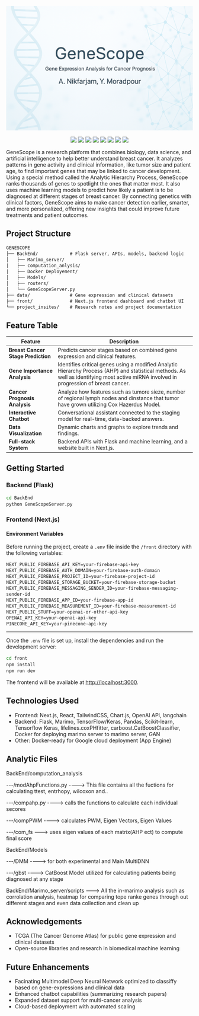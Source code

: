 <p align="center">
  <img src="project_insites/readme_intro.png" alt="Gene Intro" width="800" />
</p>

<p align="center">
  <img src="https://img.shields.io/badge/Built%20With-Python-blue?style=for-the-badge" />
  <img src="https://img.shields.io/badge/Frontend-TypeScript-blue?style=for-the-badge" />
  <img src="https://img.shields.io/badge/Framework-Next.js-black?logo=next.js&style=for-the-badge" />
  <img src="https://img.shields.io/badge/UI-Marimo-blueviolet?style=for-the-badge" />
  <img src="https://img.shields.io/badge/LangChain-Enabled-success?style=for-the-badge" />
  <img src="https://img.shields.io/badge/Pinecone-Integrated-lightgrey?style=for-the-badge" />
  <img src="https://img.shields.io/badge/Maintained-Yes-blue?style=for-the-badge" />
  <img src="https://img.shields.io/badge/Website-Up-blue?style=for-the-badge" />
</p>

GeneScope is a research platform that combines biology, data science, and artificial intelligence to help better understand breast cancer. It analyzes patterns in gene activity and clinical information, like tumor size and patient age, to find important genes that may be linked to cancer development. Using a special method called the Analytic Hierarchy Process, GeneScope ranks thousands of genes to spotlight the ones that matter most. It also uses machine learning models to predict how likely a patient is to be diagnosed at different stages of breast cancer. By connecting genetics with clinical factors, GeneScope aims to make cancer detection earlier, smarter, and more personalized, offering new insights that could improve future treatments and patient outcomes.

## Project Structure

```
GENESCOPE
├── BackEnd/            # Flask server, APIs, models, backend logic
│   ├── Marimo_server/
|   ├── computation_anlysis/
|   ├── Docker Deployement/
│   ├── Models/
│   ├── routers/
│   └── GeneScopeServer.py
├── data/               # Gene expression and clinical datasets
├── front/              # Next.js frontend dashboard and chatbot UI
└── project_insites/    # Research notes and project documentation
```

## Feature Table


| Feature                   | Description                                                                                       |
|---------------------------|---------------------------------------------------------------------------------------------------|
| **Breast Cancer Stage Prediction** | Predicts cancer stages based on combined gene expression and clinical features.               |
| **Gene Importance Analysis**      | Identifies critical genes using a modified Analytic Hierarchy Process (AHP) and statistical methods. As well as identifying most active miRNA involved in progression of breast cancer. |
|**Cancer Prognosis Analysis**| Analyze how features such as tumore sieze, number of regional lymph nodes and dinstance that tumor have grown utilizing Cox Hazerdus Model. |
| **Interactive Chatbot**           | Conversational assistant connected to the staging model for real-time, data-backed answers.   |
| **Data Visualization**            | Dynamic charts and graphs to explore trends and findings.                                    |
| **Full-stack System**             | Backend APIs with Flask and machine learning, and a website built in Next.js.        |


## Getting Started

### Backend (Flask)

```bash
cd BackEnd
python GeneScopeServer.py
```

### Frontend (Next.js)

#### Environment Variables

Before running the project, create a `.env` file inside the `/front` directory with the following variables:

```env
NEXT_PUBLIC_FIREBASE_API_KEY=your-firebase-api-key
NEXT_PUBLIC_FIREBASE_AUTH_DOMAIN=your-firebase-auth-domain
NEXT_PUBLIC_FIREBASE_PROJECT_ID=your-firebase-project-id
NEXT_PUBLIC_FIREBASE_STORAGE_BUCKET=your-firebase-storage-bucket
NEXT_PUBLIC_FIREBASE_MESSAGING_SENDER_ID=your-firebase-messaging-sender-id
NEXT_PUBLIC_FIREBASE_APP_ID=your-firebase-app-id
NEXT_PUBLIC_FIREBASE_MEASUREMENT_ID=your-firebase-measurement-id
NEXT_PUBLIC_STUFF=your-openai-or-other-api-key
OPENAI_API_KEY=your-openai-api-key
PINECONE_API_KEY=your-pinecone-api-key
```

---

Once the `.env` file is set up, install the dependencies and run the development server:

```bash
cd front
npm install
npm run dev
```

The frontend will be available at [http://localhost:3000](http://localhost:3000).

## Technologies Used

- Frontend: Next.js, React, TailwindCSS, Chart.js, OpenAI API, langchain
- Backend: Flask, Marimo, TensorFlow/Keras, Pandas, Scikit-learn, Tensorflow Keras, lifelines.coxPHfitter, carboost.CatBoostClassifier, Docker for deploying marimo server to marimo server, GAN
- Other: Docker-ready for Google cloud deployment (App Engine)
## Analytic Files
BackEnd/computation_analysis
  
---/modAhpFunctions.py ----> This file contains all the fuctions for calculating ttest, entrhopy, wilcoxon and..
  
---/compahp.py ----> calls the functions to calculate each individual secores
  
---/compPWM ----> calculates PWM, Eigen Vectors, Eigen Values
  
---/com_fs ---> uses eigen values of each matrix(AHP ect) to compute final score

BackEnd/Models

---/DMM ----> for both experimental and Main MultiDNN

---/gbst ----> CatBoost Model utilized for calculating patients being diagnosed at any stage

BackEnd/Marimo_server/scripts ---> All the in-marimo analysis such as corrolation analysis, heatmap for comparing tope ranke genes through out different stages and even data collection and clean up

## Acknowledgements

- TCGA (The Cancer Genome Atlas) for public gene expression and clinical datasets
- Open-source libraries and research in biomedical machine learning

## Future Enhancements
- Facinating Multimodel Deep Neural Network optimized to classiffy based on gene-expressions and clinical data
- Enhanced chatbot capabilities (summarizing research papers)
- Expanded dataset support for multi-cancer analysis
- Cloud-based deployment with automated scaling

